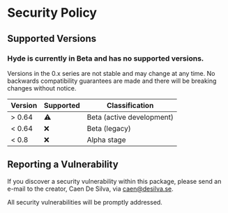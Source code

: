 # Security Policy

## Supported Versions

### Hyde is currently in Beta and has no supported versions.

Versions in the 0.x series are not stable and may change at any time.
No backwards compatibility guarantees are made and there will be breaking changes without notice.

| Version | Supported | Classification            |
|---------|-----------|---------------------------|
| > 0.64  | :warning: | Beta (active development) |
| < 0.64  | :x:       | Beta (legacy)             |
| < 0.8   | :x:       | Alpha stage               |


<!-- 
| 5.1.x   | :white_check_mark: |
| 5.0.x   | :x:                |
| 4.0.x   | :white_check_mark: |
| < 4.0   | :x:                | -->


## Reporting a Vulnerability

If you discover a security vulnerability within this package, please send an e-mail to the creator, Caen De Silva, via caen@desilva.se.

All security vulnerabilities will be promptly addressed.
